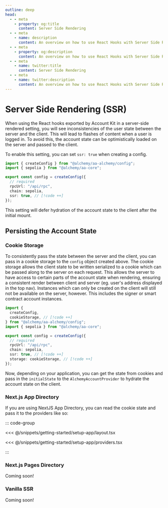 ```yaml
---
outline: deep
head:
  - - meta
    - property: og:title
      content: Server Side Rendering
  - - meta
    - name: description
      content: An overview on how to use React Hooks with Server Side Rendering
  - - meta
    - property: og:description
      content: An overview on how to use React Hooks with Server Side Rendering
  - - meta
    - name: twitter:title
      content: Server Side Rendering
  - - meta
    - name: twitter:description
      content: An overview on how to use React Hooks with Server Side Rendering
---
```


# Server Side Rendering (SSR)

When using the React hooks exported by Account Kit in a server-side rendered setting, you will see inconsistencies of the user state between the server and the client. This will lead to flashes of content when a user is logged in. To avoid this, the account state can be optimistically loaded on the server and passed to the client.

To enable this setting, you can set `ssr: true` when creating a config.

```ts
import { createConfig } from "@alchemy/aa-alchemy/config";
import { sepolia } from "@alchemy/aa-core";

export const config = createConfig({
  // required
  rpcUrl: "/api/rpc",
  chain: sepolia,
  ssr: true, // [!code ++]
});
```

This setting will defer hydration of the account state to the client after the initial mount.

## Persisting the Account State

### Cookie Storage

To consistently pass the state between the server and the client, you can pass in a cookie storage to the `config` object created above. The cookie storage allows the client state to be written serialized to a cookie which can be passed along to the server on each request. This allows the server to have access to certain parts of the account state when rendering, ensuring a consistent render between client and server (eg. user's address displayed in the top nav). Instances which can only be created on the client will still not be available on the server, however. This includes the signer or smart contract account instances.

```ts
import {
  createConfig,
  cookieStorage, // [!code ++]
} from "@alchemy/aa-alchemy/config";
import { sepolia } from "@alchemy/aa-core";

export const config = createConfig({
  // required
  rpcUrl: "/api/rpc",
  chain: sepolia,
  ssr: true, // [!code ++]
  storage: cookieStorage, // [!code ++]
});
```

Now, depending on your application, you can get the state from cookies and pass in the `initialState` to the `AlchemyAccountProvider` to hydrate the account state on the client.

### Next.js App Directory

If you are using NextJS App Directory, you can read the cookie state and pass it to the providers like so:

::: code-group

<<< @/snippets/getting-started/setup-app/layout.tsx

<<< @/snippets/getting-started/setup-app/providers.tsx

:::

### Next.js Pages Directory

Coming soon!

### Vanilla SSR

Coming soon!
